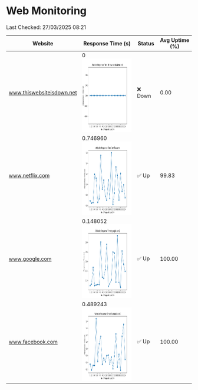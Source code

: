 # Web Monitoring

Last Checked: 27/03/2025 08:21

| Website | Response Time (s) | Status | Avg Uptime (%) |
|---------|-------------------|--------|----------------|
| www.thiswebsiteisdown.net | 0 <br> <img src="graph/thiswebsiteisdown.net.png" alt="Graph" width="200" height="200">  | ❌ Down | 0.00 |
| www.netflix.com | 0.746960 <br> <img src="graph/netflix.com.png" alt="Graph" width="200" height="200">  | ✅ Up | 99.83 |
| www.google.com | 0.148052 <br> <img src="graph/google.com.png" alt="Graph" width="200" height="200">  | ✅ Up | 100.00 |
| www.facebook.com | 0.489243 <br> <img src="graph/facebook.com.png" alt="Graph" width="200" height="200">  | ✅ Up | 100.00 |
